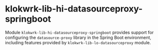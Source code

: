 # klokwrk-lib-hi-datasourceproxy-springboot

Module `klokwrk-lib-hi-datasourceproxy-springboot` provides support for configuring the `datasource-proxy` library in the Spring Boot environment, including features provided by
`klokwrk-lib-lo-datasourceproxy` module.
